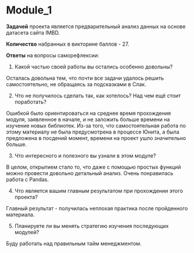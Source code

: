 # Module_1

**Задачей** проекта является предварительный анализ данных на основе датасета сайта IMBD.

**Количество** набранных в викторине баллов - 27.

**Ответы** на вопросы саморефлексии:

1. Какой частью своей работы вы остались особенно довольны?

Осталась довольна тем, что почти все задачи удалось решить самостоятельно, не обращаясь за подсказками в Слак.

2. Что не получилось сделать так, как хотелось? Над чем ещё стоит поработать?
 
Ошибкой было ориентироваться на среднее время прохождения модуля, заявленное в начале, и не заложить больше времени на изучение новых библиотек. Из-за того, что    самостоятельная работа по этому материалу не была предусмотрена в процессе Юнита, а была предложена в посдений момент, времени на проект ушло значительно больше. 

3. Что интересного и полезного вы узнали в этом модуле?
  
В целом, открытием стало то, что даже с помощью простых функций можно провести довольно детальный анализ. Очень понравилась работа с Pandas.

4. Что является вашим главным результатом при прохождении этого проекта?
  
Главный результат - получилась неплохая практика после пройденного материала.

5. Планируете ли вы менять стратегию изучения последующих модулей?
  
Буду работать над правильным тайм менеджментом.
